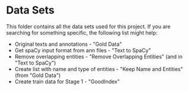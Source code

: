 # Data Sets
This folder contains all the data sets used for this project.
If you are searching for something specific, the following list might help:

* Original texts and annotations - "Gold Data"
* Get spaCy input format from ann files - "Text to SpaCy"
* Remove overlapping entities - "Remove Overlapping Entities" (and in "Text to SpaCy")
* Create list with name and type of entities - "Keep Name and Entities" (from "Gold Data")
* Create train data for Stage 1 - "GoodIndex"
